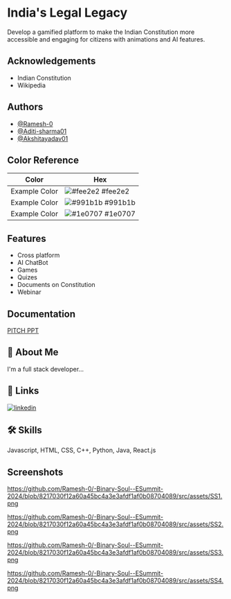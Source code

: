 
# India's Legal Legacy

Develop a gamified platform to make the Indian Constitution more accessible and engaging for citizens with animations and AI features.



## Acknowledgements

 - Indian Constitution 
 - Wikipedia 


## Authors

- [@Ramesh-0](https://github.com/Ramesh-0)
- [@Aditi-sharma01](https://github.com/Aditi-sharma01)
- [@Akshitayadav01](https://github.com/Akshitayadav01)

## Color Reference

| Color             | Hex                                                                |
| ----------------- | ------------------------------------------------------------------ |
| Example Color | ![#fee2e2](https://via.placeholder.com/10/fee2e2?text=+) #fee2e2 |
| Example Color | ![#991b1b](https://via.placeholder.com/10/991b1b?text=+) #991b1b |
| Example Color | ![#1e0707](https://via.placeholder.com/10/1e0707?text=+) #1e0707 |




## Features

- Cross platform
- AI ChatBot
- Games
- Quizes
- Documents on Constitution
- Webinar



## Documentation

[PITCH PPT](https://docs.google.com/presentation/d/1z7GFTMEDxrJy-jIIWce6tYDTwvgxKM7I/edit?usp=drive_link&ouid=109483023867051582010&rtpof=true&sd=true)


## 🚀 About Me
I'm a full stack developer...


## 🔗 Links
[![linkedin](https://img.shields.io/badge/linkedin-0A66C2?style=for-the-badge&logo=linkedin&logoColor=white)](www.linkedin.com/in/ramesh-kumar-singh-5985792b9)



## 🛠 Skills
Javascript, HTML, CSS, C++, Python, Java, React.js


## Screenshots
https://github.com/Ramesh-0/-Binary-Soul--ESummit-2024/blob/8217030f12a60a45bc4a3e3afdf1af0b08704089/src/assets/SS1.png

https://github.com/Ramesh-0/-Binary-Soul--ESummit-2024/blob/8217030f12a60a45bc4a3e3afdf1af0b08704089/src/assets/SS2.png

https://github.com/Ramesh-0/-Binary-Soul--ESummit-2024/blob/8217030f12a60a45bc4a3e3afdf1af0b08704089/src/assets/SS3.png

https://github.com/Ramesh-0/-Binary-Soul--ESummit-2024/blob/8217030f12a60a45bc4a3e3afdf1af0b08704089/src/assets/SS4.png




